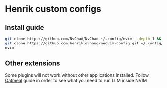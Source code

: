 # Henrik custom configs

## Install guide

```bash
git clone https://github.com/NvChad/NvChad ~/.config/nvim --depth 1 &&
git clone https://github.com:henriklovhaug/neovim-config.git ~/.config/nvim/lua/custom/ --depth 1 &&
nvim
```

## Other extensions

Some plugins will not work without other applications installed. Follow
[Oatmeal](https://github.com/dustinblackman/oatmeal.nvim) guide in order to see
what you need to run LLM inside NVIM
